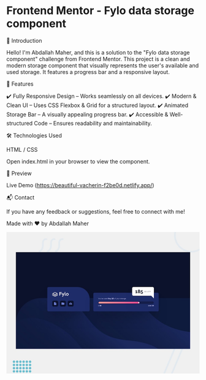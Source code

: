 # Frontend Mentor - Fylo data storage component

🌟 Introduction

Hello! I'm Abdallah Maher, and this is a solution to the "Fylo data storage component" challenge from Frontend Mentor. This project is a clean and modern storage component that visually represents the user's available and used storage. It features a progress bar and a responsive layout.



🚀 Features

✔️ Fully Responsive Design – Works seamlessly on all devices.
✔️ Modern & Clean UI – Uses CSS Flexbox & Grid for a structured layout.
✔️ Animated Storage Bar – A visually appealing progress bar.
✔️ Accessible & Well-structured Code – Ensures readability and maintainability.


🛠 Technologies Used

HTML / CSS 


Open index.html in your browser to view the component.

🎨 Preview

Live Demo (https://beautiful-vacherin-f2be0d.netlify.app/)

📬 Contact

If you have any feedback or suggestions, feel free to connect with me!

Made with ❤️ by Abdallah Maher

![Design preview for the Fylo data storage component coding challenge](./design/desktop-preview.jpg)
